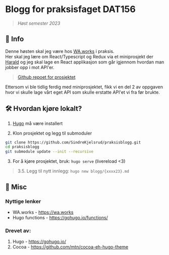 # Blogg for praksisfaget DAT156
> *Høst semester 2023*

## 📝 Info
Denne høsten skal jeg være hos [WA.works](https://wa.works) i praksis.  
Her skal jeg lære om React/Typescript og Redux via et miniprosjekt der [Harald](https://github.com/haraldnilsen) og jeg skal lage en React applikasjon som går igjennom hvordan man jobber opp i mot API'er.  
> [Github repoet for prosjektet](https://github.com/SindreKjelsrud/WA.works-praksisoppgave)

Ettersom vi ble tidlig ferdig med miniprosjektet, fikk vi en del 2 av oppgaven hvor vi skulle lage vårt eget API som skulle erstatte API'et vi fra før brukte.

## 🛠️ Hvordan kjøre lokalt?

1. [Hugo](https://gohugo.io/) må være installert

2. Klon prosjektet og legg til submoduler

```bash
git clone https://github.com/SindreKjelsrud/praksisblogg.git
cd praksisblogg
git submodule update --init --recursive
```

3. For å kjøre prosjektet, bruk: `hugo serve` (livereload \<3)

> 3.5. Legg til nytt innlegg: `hugo new blogg/{xxxx23}.md`

## 🫶 Misc

### Nyttige lenker

- WA.works - https://wa.works
- Hugo functions - https://gohugo.io/functions/

### Drevet av:

1. Hugo - https://gohugo.io/
2. Cocoa - https://github.com/mtn/cocoa-eh-hugo-theme

